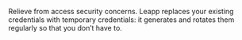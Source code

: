 Relieve from access security concerns.
Leapp replaces your existing credentials with temporary credentials: 
it generates and rotates them regularly so that you don’t have to.
